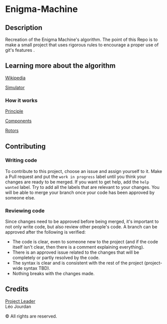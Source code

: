 # Enigma-Machine

## Description
Recreation of the Enigma Machine's algorithm. The point of this Repo is to make a small project that uses rigorous rules to encourage a proper use of git's features .

## Learning more about the algorithm
[Wikipedia](https://en.wikipedia.org/wiki/Enigma_machine)

[Simulator](https://cryptii.com/pipes/enigma-machine)

### How it works
[Principle](https://www.codesandciphers.org.uk/enigma/enigma1.htm)

[Components](https://www.codesandciphers.org.uk/enigma/enigma2.htm)

[Rotors](https://www.codesandciphers.org.uk/enigma/rotorspec.htm)

## Contributing

### Writing code
To contribute to this project, choose an issue and assign yourself to it. Make a Pull request and put the `work in progress` label until you think your changes are ready to be merged. If you want to get help, add the `help wanted` label. Try to add all the labels that are relevant to your changes. You will be able to merge your branch once your code has been approved by someone else.

### Reviewing code
Since changes need to be approved before being merged, it's important to not only write code, but also review other people's code. A branch can be approved after the following is verified:
- The code is clear, even to someone new to the project (and if the code itself isn't clear, then there is a comment explaining everything).
- There is an approved issue related to the changes that will be completely or partly resolved by the code.
- The syntax is clear and is consistent with the rest of the project (project-wide syntax TBD).
- Nothing breaks with the changes made.

## Credits
<u>Project Leader</u><br>
Léo Jourdan


<p>&copy; All rights are reserved. </p>
